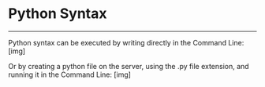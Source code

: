 # Python Syntax
---

Python syntax can be executed by writing directly in the Command Line: [img]

Or by creating a python file on the server, using the .py file extension, and running it in the Command Line: [img]
